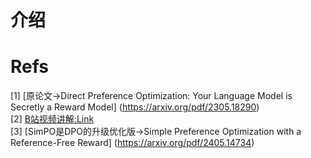 # 介绍


# Refs
[1] [原论文->Direct Preference Optimization: Your Language Model is Secretly a Reward Model] (https://arxiv.org/pdf/2305.18290) <br>
[2] [B站视频讲解:Link](https://www.bilibili.com/video/BV1eogkecE1N?spm_id_from=333.788.videopod.sections&vd_source=81da8e7b175ff37aecb83c53995499b5)<br>
[3] [SimPO是DPO的升级优化版->Simple Preference Optimization with a Reference-Free Reward] (https://arxiv.org/pdf/2405.14734)
